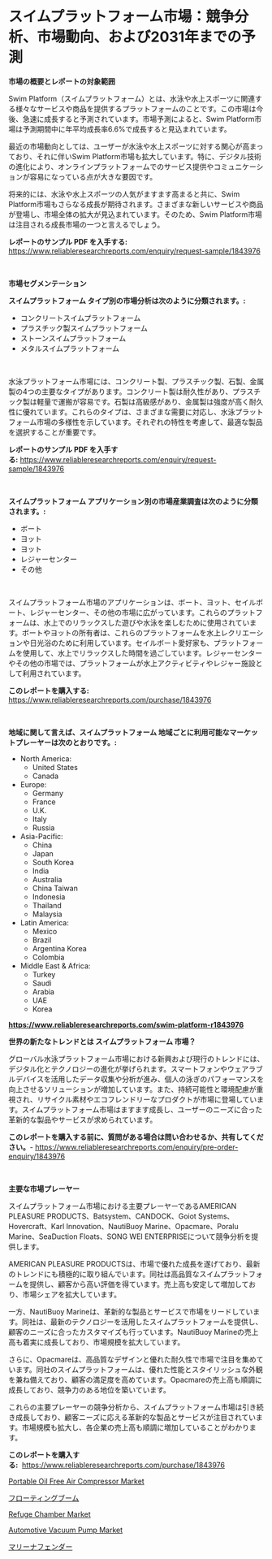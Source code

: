 <p><h1>スイムプラットフォーム市場：競争分析、市場動向、および2031年までの予測</h1></p><p><strong>市場の概要とレポートの対象範囲</strong></p>
<p><p>Swim Platform（スイムプラットフォーム）とは、水泳や水上スポーツに関連する様々なサービスや商品を提供するプラットフォームのことです。この市場は今後、急速に成長すると予測されています。市場予測によると、Swim Platform市場は予測期間中に年平均成長率6.6%で成長すると見込まれています。</p><p>最近の市場動向としては、ユーザーが水泳や水上スポーツに対する関心が高まっており、それに伴いSwim Platform市場も拡大しています。特に、デジタル技術の進化により、オンラインプラットフォームでのサービス提供やコミュニケーションが容易になっている点が大きな要因です。</p><p>将来的には、水泳や水上スポーツの人気がますます高まると共に、Swim Platform市場もさらなる成長が期待されます。さまざまな新しいサービスや商品が登場し、市場全体の拡大が見込まれています。そのため、Swim Platform市場は注目される成長市場の一つと言えるでしょう。</p></p>
<p><strong>レポートのサンプル PDF を入手する:</strong> <a href="https://www.reliableresearchreports.com/enquiry/request-sample/1843976">https://www.reliableresearchreports.com/enquiry/request-sample/1843976</a></p>
<p>&nbsp;</p>
<p><strong>市場セグメンテーション</strong></p>
<p><strong>スイムプラットフォーム タイプ別の市場分析は次のように分類されます。:</strong></p>
<p><ul><li>コンクリートスイムプラットフォーム</li><li>プラスチック製スイムプラットフォーム</li><li>ストーンスイムプラットフォーム</li><li>メタルスイムプラットフォーム</li></ul></p>
<p>&nbsp;</p>
<p><p>水泳プラットフォーム市場には、コンクリート製、プラスチック製、石製、金属製の4つの主要なタイプがあります。コンクリート製は耐久性があり、プラスチック製は軽量で運搬が容易です。石製は高級感があり、金属製は強度が高く耐久性に優れています。これらのタイプは、さまざまな需要に対応し、水泳プラットフォーム市場の多様性を示しています。それぞれの特性を考慮して、最適な製品を選択することが重要です。</p></p>
<p><strong>レポートのサンプル PDF を入手する:</strong>&nbsp;<a href="https://www.reliableresearchreports.com/enquiry/request-sample/1843976">https://www.reliableresearchreports.com/enquiry/request-sample/1843976</a></p>
<p>&nbsp;</p>
<p><strong> スイムプラットフォーム アプリケーション別の市場産業調査は次のように分類されます。:</strong></p>
<p><ul><li>ボート</li><li>ヨット</li><li>ヨット</li><li>レジャーセンター</li><li>その他</li></ul></p>
<p>&nbsp;</p>
<p><p>スイムプラットフォーム市場のアプリケーションは、ボート、ヨット、セイルボート、レジャーセンター、その他の市場に広がっています。これらのプラットフォームは、水上でのリラックスした遊びや水泳を楽しむために使用されています。ボートやヨットの所有者は、これらのプラットフォームを水上レクリエーションや日光浴のために利用しています。セイルボート愛好家も、プラットフォームを使用して、水上でリラックスした時間を過ごしています。レジャーセンターやその他の市場では、プラットフォームが水上アクティビティやレジャー施設として利用されています。</p></p>
<p><strong>このレポートを購入する:</strong>&nbsp; <a href="https://www.reliableresearchreports.com/purchase/1843976">https://www.reliableresearchreports.com/purchase/1843976</a></p>
<p>&nbsp;</p>
<p><strong>地域に関して言えば、スイムプラットフォーム 地域ごとに利用可能なマーケットプレーヤーは次のとおりです。:</strong></p>
<p><ul>
    <li>
        North America:
        <ul>
            <li>United States</li>
            <li>Canada</li>
        </ul>
    </li>
    <li>
        Europe:
        <ul>
            <li>Germany</li>
            <li>France</li>
            <li>U.K.</li>
            <li>Italy</li>
            <li>Russia</li>
        </ul>
    </li>
    <li>
        Asia-Pacific:
        <ul>
            <li>China</li>
            <li>Japan</li>
            <li>South Korea</li>
            <li>India</li>
            <li>Australia</li>
            <li>China Taiwan</li>
            <li>Indonesia</li>
            <li>Thailand</li>
            <li>Malaysia</li>
        </ul>
    </li>
    <li>
        Latin America:
        <ul>
            <li>Mexico</li>
            <li>Brazil</li>
            <li>Argentina Korea</li>
            <li>Colombia</li>
        </ul>
    </li>
    <li>
        Middle East & Africa:
        <ul>
            <li>Turkey</li>
            <li>Saudi</li>
            <li>Arabia</li>
            <li>UAE</li>
            <li>Korea</li>
        </ul>
    </li>
    </ul></p>
<p><strong><a href="https://www.reliableresearchreports.com/swim-platform-r1843976">https://www.reliableresearchreports.com/swim-platform-r1843976</a></strong>&nbsp;</p>
<p><strong>世界の新たなトレンドとは スイムプラットフォーム 市場？</strong></p>
<p><p>グローバル水泳プラットフォーム市場における新興および現行のトレンドには、デジタル化とテクノロジーの進化が挙げられます。スマートフォンやウェアラブルデバイスを活用したデータ収集や分析が進み、個人の泳ぎのパフォーマンスを向上させるソリューションが増加しています。また、持続可能性と環境配慮が重視され、リサイクル素材やエコフレンドリーなプロダクトが市場に登場しています。スイムプラットフォーム市場はますます成長し、ユーザーのニーズに合った革新的な製品やサービスが求められています。</p></p>
<p><strong>このレポートを購入する前に、質問がある場合は問い合わせるか、共有してください。</strong>- <a href="https://www.reliableresearchreports.com/enquiry/pre-order-enquiry/1843976">https://www.reliableresearchreports.com/enquiry/pre-order-enquiry/1843976</a></p>
<p>&nbsp;</p>
<p><strong>主要な市場プレーヤー</strong></p>
<p><p>スイムプラットフォーム市場における主要プレーヤーであるAMERICAN PLEASURE PRODUCTS、Batsystem、CANDOCK、Goiot Systems、Hovercraft、Karl Innovation、NautiBuoy Marine、Opacmare、Poralu Marine、SeaDuction Floats、SONG WEI ENTERPRISEについて競争分析を提供します。</p><p>AMERICAN PLEASURE PRODUCTSは、市場で優れた成長を遂げており、最新のトレンドにも積極的に取り組んでいます。同社は高品質なスイムプラットフォームを提供し、顧客から高い評価を得ています。売上高も安定して増加しており、市場シェアを拡大しています。</p><p>一方、NautiBuoy Marineは、革新的な製品とサービスで市場をリードしています。同社は、最新のテクノロジーを活用したスイムプラットフォームを提供し、顧客のニーズに合ったカスタマイズも行っています。NautiBuoy Marineの売上高も着実に成長しており、市場規模を拡大しています。</p><p>さらに、Opacmareは、高品質なデザインと優れた耐久性で市場で注目を集めています。同社のスイムプラットフォームは、優れた性能とスタイリッシュな外観を兼ね備えており、顧客の満足度を高めています。Opacmareの売上高も順調に成長しており、競争力のある地位を築いています。</p><p>これらの主要プレーヤーの競争分析から、スイムプラットフォーム市場は引き続き成長しており、顧客ニーズに応える革新的な製品とサービスが注目されています。市場規模も拡大し、各企業の売上高も順調に増加していることがわかります。</p></p>
<p><strong>このレポートを購入する:</strong>&nbsp;&nbsp;<a href="https://www.reliableresearchreports.com/purchase/1843976">https://www.reliableresearchreports.com/purchase/1843976</a></p>
<p><p><a href="https://github.com/lylyparadise/Market-Research-Report-List-2/blob/main/portable-oil-free-air-compressor-market.md">Portable Oil Free Air Compressor Market</a></p><p><a href="https://github.com/joaejkdzgyljvo6/Market-Research-Report-List-1/blob/main/231829722656.md">フローティングブーム</a></p><p><a href="https://github.com/johnbach50/Market-Research-Report-List-2/blob/main/refuge-chamber-market.md">Refuge Chamber Market</a></p><p><a href="https://view.publitas.com/reportprime-1/automotive-vacuum-pump-market-research-report-the-key-to-successful-business-strategy-forecasted-for-period-from-2024-2031/">Automotive Vacuum Pump Market</a></p><p><a href="https://github.com/NashBeahan2023/Market-Research-Report-List-1/blob/main/829800522657.md">マリーナフェンダー</a></p></p>